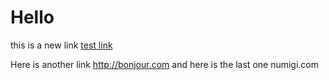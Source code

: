 # Hello

this is a new link [test link](http://test.com)

Here is another link http://bonjour.com and here is the last one numigi.com
